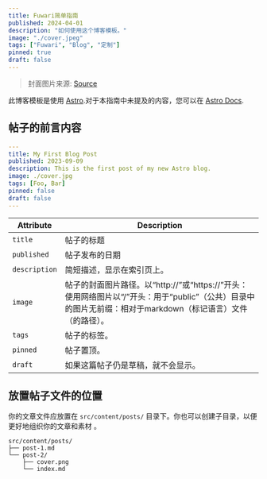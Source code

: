 ```yaml
---
title: Fuwari简单指南
published: 2024-04-01
description: "如何使用这个博客模板。"
image: "./cover.jpeg"
tags: ["Fuwari", "Blog", "定制"]
pinned: true
draft: false
---
```


> 封面图片来源: [Source](https://image.civitai.com/xG1nkqKTMzGDvpLrqFT7WA/208fc754-890d-4adb-9753-2c963332675d/width=2048/01651-1456859105-(colour_1.5),girl,_Blue,yellow,green,cyan,purple,red,pink,_best,8k,UHD,masterpiece,male%20focus,%201boy,gloves,%20ponytail,%20long%20hair,.jpeg)

此博客模板是使用 [Astro](https://astro.build/).对于本指南中未提及的内容，您可以在 [Astro Docs](https://docs.astro.build/).

## 帖子的前言内容

```yaml
---
title: My First Blog Post
published: 2023-09-09
description: This is the first post of my new Astro blog.
image: ./cover.jpg
tags: [Foo, Bar]
pinned: false
draft: false
---
```

| Attribute     | Description                                                                                                                                                                                                 |
|---------------|-------------------------------------------------------------------------------------------------------------------------------------------------------------------------------------------------------------|
| `title`       | 帖子的标题                                                                                                                                                                                      |
| `published`   | 帖子发布的日期                                                                                                                                                                            |
| `description` | 简短描述，显示在索引页上。                                                                                                                                                   |
| `image`       | 帖子的封面图片路径。以“http://”或“https://”开头：使用网络图片以“/”开头：用于“public”（公共）目录中的图片无前缀：相对于markdown（标记语言）文件（的路径）。 |
| `tags`        | 帖子的标签。                                                                                                                                                                                       |
| `pinned`      | 帖子置顶。                                                                                                                                                                                   |
| `draft`       | 如果这篇帖子仍是草稿，就不会显示。                                                                                                                                                    |

## 放置帖子文件的位置



你的文章文件应放置在 `src/content/posts/` 目录下。你也可以创建子目录，以便更好地组织你的文章和素材 。

```
src/content/posts/
├── post-1.md
└── post-2/
    ├── cover.png
    └── index.md
```

